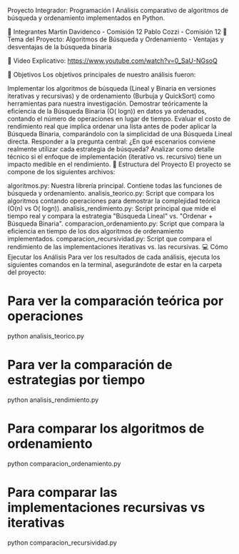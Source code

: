 Proyecto Integrador: Programación I
Análisis comparativo de algoritmos de búsqueda y ordenamiento implementados en Python.

👥 Integrantes
Martin Davidenco - Comisión 12
Pablo Cozzi - Comisión 12
📘 Tema del Proyecto:
Algoritmos de Búsqueda y Ordenamiento - Ventajas y desventajas de la búsqueda binaria

🎥 Video Explicativo: https://www.youtube.com/watch?v=0_SaU-NGsoQ

🎯 Objetivos
Los objetivos principales de nuestro análisis fueron:

Implementar los algoritmos de búsqueda (Lineal y Binaria en versiones iterativas y recursivas) y de ordenamiento (Burbuja y QuickSort) como herramientas para nuestra investigación.
Demostrar teóricamente la eficiencia de la Búsqueda Binaria (O(
logn)) en datos ya ordenados, contando el número de operaciones en lugar de tiempo.
Evaluar el costo de rendimiento real que implica ordenar una lista antes de poder aplicar la Búsqueda Binaria, comparándolo con la simplicidad de una Búsqueda Lineal directa.
Responder a la pregunta central: ¿En qué escenarios conviene realmente utilizar cada estrategia de búsqueda?
Analizar como detalle técnico si el enfoque de implementación (iterativo vs. recursivo) tiene un impacto medible en el rendimiento.
📂 Estructura del Proyecto
El proyecto se compone de los siguientes archivos:

algoritmos.py: Nuestra librería principal. Contiene todas las funciones de búsqueda y ordenamiento.
analisis_teorico.py: Script que compara los algoritmos contando operaciones para demostrar la complejidad teórica (O(n) vs O(
logn)).
analisis_rendimiento.py: Script principal que mide el tiempo real y compara la estrategia "Búsqueda Lineal" vs. "Ordenar + Búsqueda Binaria".
comparacion_ordenamiento.py: Script que compara la eficiencia en tiempo de los dos algoritmos de ordenamiento implementados.
comparacion_recursividad.py: Script que compara el rendimiento de las implementaciones iterativas vs. las recursivas.
💻 Cómo Ejecutar los Análisis
Para ver los resultados de cada análisis, ejecuta los siguientes comandos en la terminal, asegurándote de estar en la carpeta del proyecto:


# Para ver la comparación teórica por operaciones
python analisis_teorico.py

# Para ver la comparación de estrategias por tiempo
python analisis_rendimiento.py

# Para comparar los algoritmos de ordenamiento
python comparacion_ordenamiento.py

# Para comparar las implementaciones recursivas vs iterativas
python comparacion_recursividad.py




